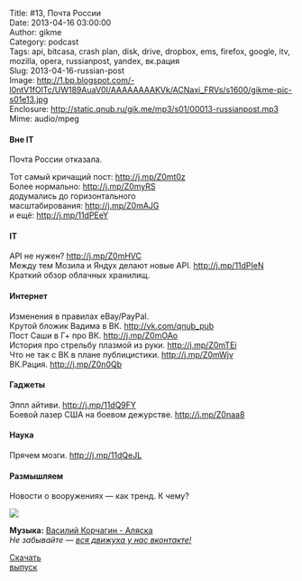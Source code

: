 Title: #13, Почта России  
Date: 2013-04-16 03:00:00  
Author: gikme  
Category: podcast  
Tags: api, bitcasa, crash plan, disk, drive, dropbox, ems, firefox, google, itv, mozilla, opera, russianpost, yandex, вк.рация  
Slug: 2013-04-16-russian-post  
Image: http://1.bp.blogspot.com/-l0ntV1fOlTc/UW189AuaV0I/AAAAAAAAKVk/ACNaxi_FRVs/s1600/gikme-pic-s01e13.jpg  
Enclosure: http://static.qnub.ru/gik.me/mp3/s01/00013-russianpost.mp3  
Mime: audio/mpeg

#### Вне IT

Почта России отказала.

Тот самый кричащий пост: <http://j.mp/Z0mt0z>  
Более нормально: <http://j.mp/Z0myRS>  
додумались до горизонтального  
масштабирования: <http://j.mp/Z0mAJG>  
и ещё: <http://j.mp/11dPEeY> 

#### IT

API не нужен? <http://j.mp/Z0mHVC>  
Между тем Мозила и Яндух делают новые API. <http://j.mp/11dPIeN>  
Краткий обзор облачных хранилищ. 

#### Интернет

Изменения в правилах eBay/PayPal.   
Крутой бложик Вадима в ВК. <http://vk.com/qnub_pub>  
Пост Саши в Г+ про ВК. <http://j.mp/Z0mOAo>  
История про стрельбу плазмой из руки. <http://j.mp/Z0mTEi>  
Что не так с ВК в плане публицистики. <http://j.mp/Z0mWjv>  
ВК.Рация. <http://j.mp/Z0n0Qb>

#### Гаджеты

Эппл айтиви. <http://j.mp/11dQ9FY>  
Боевой лазер США на боевом дежурстве. <http://j.mp/Z0naa8>

#### Наука

Прячем мозги. <http://j.mp/11dQeJL>

#### Размышляем

Новости о вооружениях — как тренд. К чему?

<div class="separator">

[![](http://4.bp.blogspot.com/-qEqcEeGmCdg/UW18xuPyPkI/AAAAAAAAKVg/96oVTbNTFKA/s1600/2013+-+1.gif)](http://4.bp.blogspot.com/-qEqcEeGmCdg/UW18xuPyPkI/AAAAAAAAKVg/96oVTbNTFKA/s1600/2013+-+1.gif)

</div>

**Музыка:** [Василий Корчагин - Аляска](http://vk.com/bacc3)  
*Не забывайте — [вся движуха у нас вконтакте!](http://vk.com/gikme)*

[Скачать  
выпуск](http://static.qnub.ru/gik.me/mp3/s01/00013-russianpost.mp3)

